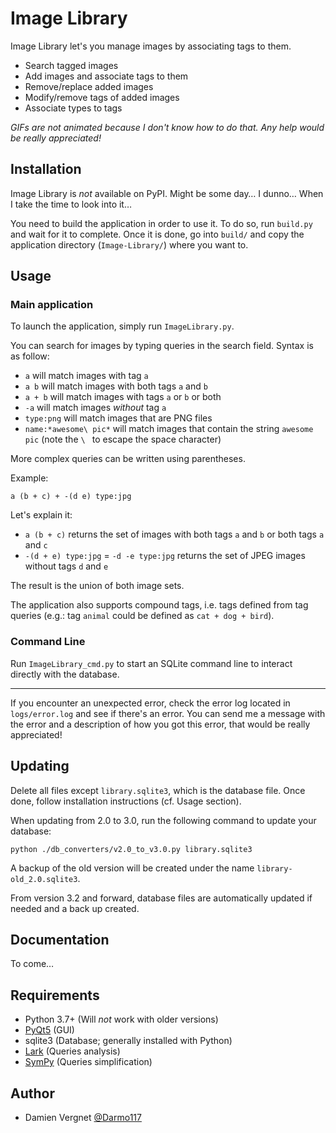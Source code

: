 # Image Library
Image Library let's you manage images by associating tags to them.

- Search tagged images
- Add images and associate tags to them
- Remove/replace added images
- Modify/remove tags of added images
- Associate types to tags

*GIFs are not animated because I don't know how to do that. Any help would be really appreciated!*

## Installation
Image Library is *not* available on PyPI. Might be some day… I dunno… When I take the time to look into it…

You need to build the application in order to use it. To do so, run `build.py` and wait for it to complete.
Once it is done, go into `build/` and copy the application directory (`Image-Library/`) where you want to.

## Usage
### Main application
To launch the application, simply run `ImageLibrary.py`.

You can search for images by typing queries in the search field.
Syntax is as follow:
- `a` will match images with tag `a`
- `a b` will match images with both tags `a` and `b`
- `a + b` will match images with tags `a` or `b` or both
- `-a` will match images *without* tag `a`
- `type:png` will match images that are PNG files
- `name:*awesome\ pic*` will match images that contain the string `awesome pic` (note the `\ ` to escape the space
character)

More complex queries can be written using parentheses.

Example:
```
a (b + c) + -(d e) type:jpg
```
Let's explain it:
- `a (b + c)` returns the set of images with both tags `a` and `b` or both tags `a` and `c`
- `-(d + e) type:jpg` = `-d -e type:jpg` returns the set of JPEG images without tags `d` and `e`

The result is the union of both image sets.

The application also supports compound tags, i.e. tags defined from tag queries (e.g.: tag `animal` could be defined as
`cat + dog + bird`).

### Command Line
Run `ImageLibrary_cmd.py` to start an SQLite command line to interact directly with the database.

---

If you encounter an unexpected error, check the error log located in `logs/error.log` and see if there's an error.
You can send me a message with the error and a description of how you got this error, that would be really appreciated!

## Updating
Delete all files except `library.sqlite3`, which is the database file.
Once done, follow installation instructions (cf. Usage section).

When updating from 2.0 to 3.0, run the following command to update your database:
```
python ./db_converters/v2.0_to_v3.0.py library.sqlite3
```
A backup of the old version will be created under the name `library-old_2.0.sqlite3`.

From version 3.2 and forward, database files are automatically updated if needed and a back up created.

## Documentation
To come…

## Requirements
- Python 3.7+ (Will *not* work with older versions)
- [PyQt5](http://pyqt.sourceforge.net/Docs/PyQt5/) (GUI)
- sqlite3 (Database; generally installed with Python)
- [Lark](https://github.com/erezsh/lark) (Queries analysis)
- [SymPy](http://www.sympy.org/fr/index.html) (Queries simplification)

## Author
- Damien Vergnet [@Darmo117](https://github.com/Darmo117)
